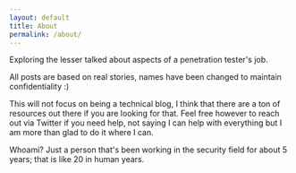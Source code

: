 ```yaml
---
layout: default
title: About
permalink: /about/
---
```


Exploring the lesser talked about aspects of a penetration tester's job.

All posts are based on real stories, names have been changed to maintain confidentiality :)

This will not focus on being a technical blog, I think that there are a ton of resources out there if you are looking for that. Feel free however to reach out via Twitter if you need help, not saying I can help with everything but I am more than glad to do it where I can.

Whoami? Just a person that's been working in the security field for about 5 years; that is like 20 in human years.
